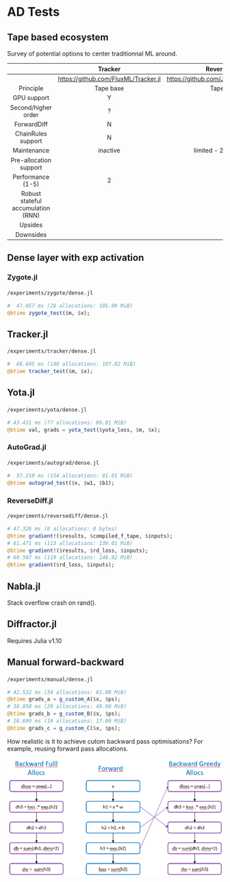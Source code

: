# AD Tests


## Tape based ecosystem

Survey of potential options to center traditionnal ML around.

| |Tracker|ReversedDiff|Yota|Nabla|Autograd|
|:---:|:---:|:---:|:---:|:---:|:---:|
| |https://github.com/FluxML/Tracker.jl|https://github.com/JuliaDiff/ReverseDiff.jl|https://github.com/dfdx/Yota.jl|https://github.com/invenia/Nabla.jl|https://github.com/denizyuret/AutoGrad.jl|
|Principle|Tape base|Tape base|Tape base|Tape base|Tape base|
|GPU support|Y|?|Y|Y|Y|
|Second/higher order|?|Y|N|N|Y|
|ForwardDiff|N|Y|N|N|N|
|ChainRules support|N|Y|Y|Y|N|
|Maintenance|inactive|limited - 2-3 persons|active - 1 person|limited - 2 persons|inactive - 1 person|
|Pre-allocation support| |Y| | | |
|Performance (1-5)|2|4|4| |4|
|Robust stateful accumulation (RNN)| | | | | |
|Upsides| | | | | |
|Downsides| | | | | |


## Dense layer with exp activation

### Zygote.jl

`/experiments/zygote/dense.jl`

```julia
#  47.057 ms (28 allocations: 105.00 MiB)
@btime zygote_test($m, $x);
```

## Tracker.jl

`/experiments/tracker/dense.jl`

```julia
#  66.045 ms (140 allocations: 107.02 MiB)
@btime tracker_test($m, $x);
```

## Yota.jl

`/experiments/yota/dense.jl`

```julia
# 43.431 ms (77 allocations: 89.01 MiB)
@btime val, grads = yota_test($yota_loss, $m, $x);
```

### AutoGrad.jl

`/experiments/autograd/dense.jl`

```julia
#  37.210 ms (154 allocations: 81.01 MiB)
@btime autograd_test($x, $w1, $b1);
```

### ReverseDiff.jl

`/experiments/reversediff/dense.jl`

```julia
# 47.326 ms (0 allocations: 0 bytes)
@btime gradient!($results, $compiled_f_tape, $inputs);
# 61.471 ms (113 allocations: 139.01 MiB)
@btime gradient!($results, $rd_loss, $inputs);
# 60.507 ms (119 allocations: 148.02 MiB)
@btime gradient($rd_loss, $inputs);
```

## Nabla.jl

Stack overflow crash on rand().

## Diffractor.jl

Requires Julia v1.10

## Manual forward-backward

`/experiments/manual/dense.jl`

```julia
# 42.532 ms (34 allocations: 81.00 MiB)
@btime grads_a = g_custom_A($x, $ps);
# 38.850 ms (29 allocations: 49.00 MiB)
@btime grads_b = g_custom_B($x, $ps);
# 26.699 ms (19 allocations: 17.00 MiB)
@btime grads_c = g_custom_C($x, $ps);
```

How realistic is it to achieve cutom backward pass optimisations? 
For example, reusing forward pass allocations.

!["AD-allocs"](AD-allocs.png)
